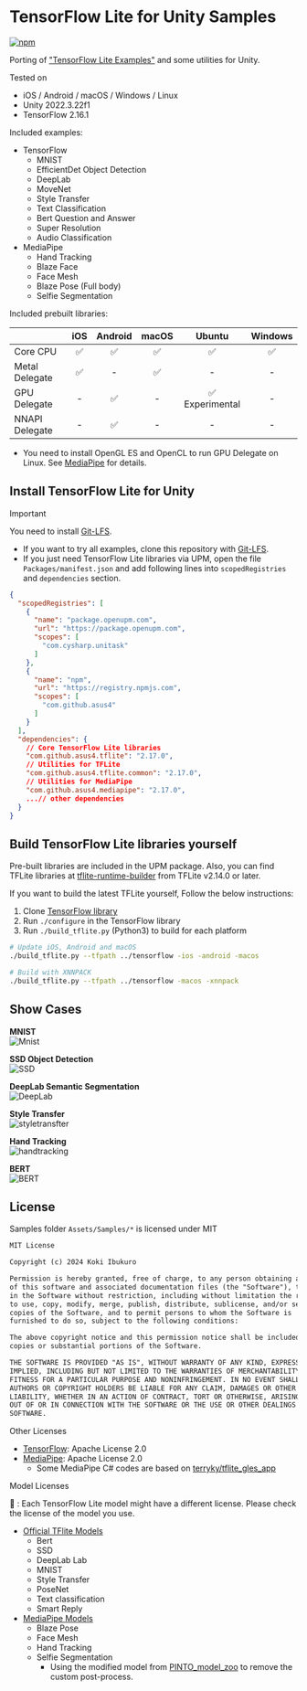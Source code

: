# TensorFlow Lite for Unity Samples

[![npm](https://img.shields.io/npm/v/com.github.asus4.tflite?label=npm)](https://www.npmjs.com/package/com.github.asus4.tflite)

Porting of ["TensorFlow Lite Examples"](https://www.tensorflow.org/lite/examples) and some utilities for Unity.

Tested on  

- iOS / Android / macOS / Windows / Linux
- Unity 2022.3.22f1
- TensorFlow 2.16.1

Included examples:

- TensorFlow
  - MNIST
  - EfficientDet Object Detection
  - DeepLab
  - MoveNet
  - Style Transfer
  - Text Classification
  - Bert Question and Answer
  - Super Resolution
  - Audio Classification
- MediaPipe
  - Hand Tracking
  - Blaze Face
  - Face Mesh
  - Blaze Pose (Full body)
  - Selfie Segmentation

Included prebuilt libraries:

| | iOS | Android | macOS | Ubuntu | Windows |
|---|:---:|:---:|:---:|:---:|:---:|
| Core CPU |✅|✅|✅|✅|✅|
| Metal Delegate |✅| - |✅| - | - |
| GPU Delegate | - |✅| - | ✅ Experimental | - |
| NNAPI Delegate | - |✅| - | - | - |

- You need to install OpenGL ES and OpenCL to run GPU Delegate on Linux. See [MediaPipe](https://google.github.io/mediapipe/getting_started/gpu_support.html#opengl-es-setup-on-linux-desktop) for details.

## Install TensorFlow Lite for Unity

> [!IMPORTANT]  
> You need to install [Git-LFS](https://git-lfs.github.com/).

- If you want to try all examples, clone this repository with [Git-LFS](https://git-lfs.github.com/).
- If you just need TensorFlow Lite libraries via UPM, open the file `Packages/manifest.json` and add following lines into `scopedRegistries` and `dependencies` section.

```json
{
  "scopedRegistries": [
    {
      "name": "package.openupm.com",
      "url": "https://package.openupm.com",
      "scopes": [
        "com.cysharp.unitask"
      ]
    },
    {
      "name": "npm",
      "url": "https://registry.npmjs.com",
      "scopes": [
        "com.github.asus4"
      ]
    }
  ],
  "dependencies": {
    // Core TensorFlow Lite libraries
    "com.github.asus4.tflite": "2.17.0",
    // Utilities for TFLite
    "com.github.asus4.tflite.common": "2.17.0",
    // Utilities for MediaPipe
    "com.github.asus4.mediapipe": "2.17.0",
    ...// other dependencies
  }
}
```

## Build TensorFlow Lite libraries yourself

Pre-built libraries are included in the UPM package. Also, you can find TFLite libraries at [tflite-runtime-builder](https://github.com/DeNA/tflite-runtime-builder/releases) from TFLite v2.14.0 or later.

If you want to build the latest TFLite yourself, Follow the below instructions:

1. Clone [TensorFlow library](https://github.com/tensorflow/tensorflow/)
2. Run `./configure` in the TensorFlow library
3. Run `./build_tflite.py` (Python3) to build for each platform

  ```sh
  # Update iOS, Android and macOS
  ./build_tflite.py --tfpath ../tensorflow -ios -android -macos

  # Build with XNNPACK
  ./build_tflite.py --tfpath ../tensorflow -macos -xnnpack
  ```

## Show Cases

__MNIST__  
![Mnist](https://imgur.com/yi2MtCF.gif)

__SSD Object Detection__  
![SSD](https://imgur.com/Omeatqc.gif)

__DeepLab Semantic Segmentation__  
![DeepLab](https://imgur.com/tH1Z8NG.gif)

__Style Transfer__  
![styletransfter](https://i.imgur.com/SOLMjZi.gif)

__Hand Tracking__  
![handtracking](https://user-images.githubusercontent.com/357497/89078175-28179780-d384-11ea-8a35-8b48a31aa52d.gif)

__BERT__  
![BERT](https://user-images.githubusercontent.com/357497/89077837-6496c380-d383-11ea-96f8-a5ae6e61d603.png)

## License

Samples folder `Assets/Samples/*` is licensed under MIT

```markdown
MIT License

Copyright (c) 2024 Koki Ibukuro

Permission is hereby granted, free of charge, to any person obtaining a copy
of this software and associated documentation files (the "Software"), to deal
in the Software without restriction, including without limitation the rights
to use, copy, modify, merge, publish, distribute, sublicense, and/or sell
copies of the Software, and to permit persons to whom the Software is
furnished to do so, subject to the following conditions:

The above copyright notice and this permission notice shall be included in all
copies or substantial portions of the Software.

THE SOFTWARE IS PROVIDED "AS IS", WITHOUT WARRANTY OF ANY KIND, EXPRESS OR
IMPLIED, INCLUDING BUT NOT LIMITED TO THE WARRANTIES OF MERCHANTABILITY,
FITNESS FOR A PARTICULAR PURPOSE AND NONINFRINGEMENT. IN NO EVENT SHALL THE
AUTHORS OR COPYRIGHT HOLDERS BE LIABLE FOR ANY CLAIM, DAMAGES OR OTHER
LIABILITY, WHETHER IN AN ACTION OF CONTRACT, TORT OR OTHERWISE, ARISING FROM,
OUT OF OR IN CONNECTION WITH THE SOFTWARE OR THE USE OR OTHER DEALINGS IN THE
SOFTWARE.
```

Other Licenses

- [TensorFlow](https://github.com/tensorflow/tensorflow/blob/master/LICENSE): Apache License 2.0
- [MediaPipe](https://github.com/google/mediapipe/blob/master/LICENSE): Apache License 2.0
  - Some MediaPipe C# codes are based on [terryky/tflite_gles_app](https://github.com/terryky/tflite_gles_app)

Model Licenses

📌 : Each TensorFlow Lite model might have a different license. Please check the license of the model you use.

- [Official TFlite Models](https://www.tensorflow.org/lite/examples)
  - Bert
  - SSD
  - DeepLab Lab
  - MNIST
  - Style Transfer
  - PoseNet
  - Text classification
  - Smart Reply
- [MediaPipe Models](https://github.com/google/mediapipe)
  - Blaze Pose
  - Face Mesh
  - Hand Tracking
  - Selfie Segmentation
    - Using the modified model from [PINTO_model_zoo](https://github.com/PINTO0309/PINTO_model_zoo) to remove the custom post-process.
